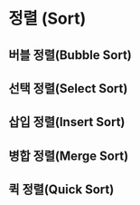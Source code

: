 # 정렬 (Sort)

## 버블 정렬(Bubble Sort)

## 선택 정렬(Select Sort)

## 삽입 정렬(Insert Sort)

## 병합 정렬(Merge Sort)

## 퀵 정렬(Quick Sort)

